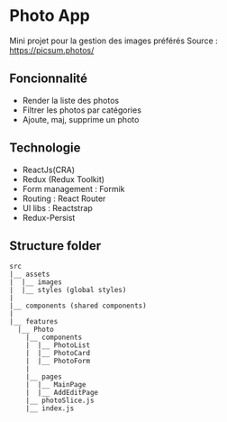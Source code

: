# Photo App

Mini projet pour la gestion des images préférés
Source : https://picsum.photos/

## Foncionnalité

- Render la liste des photos
- Filtrer les photos par catégories
- Ajoute, maj, supprime un photo

## Technologie

- ReactJs(CRA)
- Redux (Redux Toolkit)
- Form management : Formik
- Routing : React Router
- UI libs : Reactstrap
- Redux-Persist

## Structure folder

```
src
|__ assets
|  |__ images
|  |__ styles (global styles)
|
|__ components (shared components)
|
|__ features
  |__ Photo
    |__ components
    |  |__ PhotoList
    |  |__ PhotoCard
    |  |__ PhotoForm
    |
    |__ pages
    |  |__ MainPage
    |  |__ AddEditPage
    |__ photoSlice.js
    |__ index.js
```
